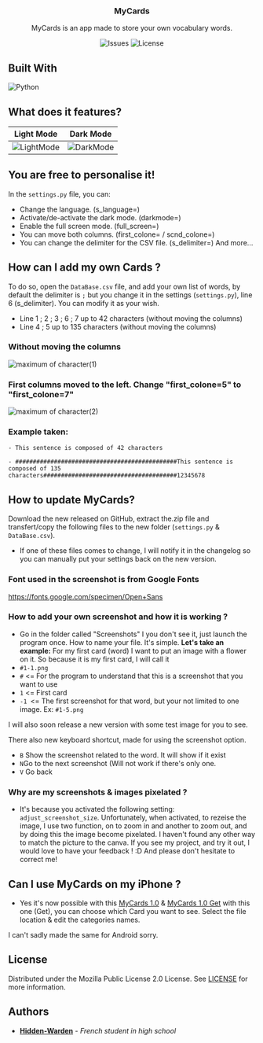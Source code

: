 <p align="center">
  <h3 align="center">MyCards</h3>

  <p align="center">
    MyCards is an app made to store your own vocabulary words.
  </p>
  <p align="center">

   <div class="badges" align="center">
        <img alt="Issues" src="https://img.shields.io/github/issues/Hidden-Warden/MyCards">
        <img alt="License" src="https://img.shields.io/github/license/Hidden-Warden/MyCards">
    </div>
</p>

## Built With
![Python](https://img.shields.io/badge/python-3670A0?style=for-the-badge&logo=python&logoColor=ffdd54)

## What does it features?
|Light Mode|Dark Mode|
|--|--|
|![LightMode](https://user-images.githubusercontent.com/70717127/166895375-186bdaa9-780f-4a6f-92f6-8ac3e7dbd331.png)|![DarkMode](https://user-images.githubusercontent.com/70717127/166895388-a46eaa57-f200-4a52-8fed-d1217b223841.png)|

## You are free to personalise it!
In the `settings.py` file, you can:
* Change the language. (s_language=)
* Activate/de-activate the dark mode. (darkmode=)
* Enable the full screen mode. (full_screen=)
* You can move both columns. (first_colone= / scnd_colone=)
* You can change the delimiter for the CSV file. (s_delimiter=)
And more...

## How can I add my own Cards ?
To do so, open the `DataBase.csv` file, and add your own list of words, by default the delimiter is `;` but you change it in the settings (`settings.py`), line 6 (s_delimiter).
You can modify it as your wish.

* Line 1 ; 2 ; 3 ; 6 ; 7 up to 42 characters (without moving the columns)
* Line 4 ; 5 up to 135 characters (without moving the columns)

### Without moving the columns
![maximum of character(1)](https://user-images.githubusercontent.com/70717127/166919710-5814b19c-4213-4942-8ae9-45e35cf862d2.png)
### First columns moved to the left. Change "first_colone=5" to "first_colone=7"
![maximum of character(2)](https://user-images.githubusercontent.com/70717127/166919714-679dc889-2473-4e02-9083-7436a784ad72.png)

### Example taken:
    - This sentence is composed of 42 characters 
    
    - ##############################################This sentence is composed of 135 characters######################################12345678

## How to update MyCards?
Download the new released on GitHub, extract the.zip file and transfert/copy the following files to the new folder (`settings.py` & `DataBase.csv`).
* If one of these files comes to change, I will notify it in the changelog so you can manually put your settings back on the new version.


### Font used in the screenshot is from Google Fonts
https://fonts.google.com/specimen/Open+Sans

### How to add your own screenshot and how it is working ?

* Go in the folder called "Screenshots" I you don't see it, just launch the program once.
How to name your file. It's simple. **Let's take an example:**
For my first card (word) I want to put an image with a flower on it. So because it is my first card, I will call it
* `#1-1.png` 
* `#` <=  For the program to understand that this is a screenshot that you want to use
* `1` <= First card
* `-1 `<= The first screenshot for that word, but your not limited to one image. Ex: `#1-5.png` 

I will also soon release a new version with some test image for you to see.

There also new keyboard shortcut, made for using the screenshot option.

* `B` Show the screenshot related to the word. It will show if it exist
* `N`Go to the next screenshot (Will not work if there's only one.
* `V` Go back 

### Why are my screenshots & images pixelated ?
* It's because you activated the following setting: `adjust_screenshot_size`. Unfortunately, when activated, to rezeise the image, I use two function, on to zoom in and another to zoom out, and by doing this the image become pixelated. I haven't found any other way to match the picture to the canva.
If you see my project, and try it out, I would love to have your feedback ! :D
And please don't hesitate to correct me!

## Can I use MyCards on my iPhone ?
* Yes it's now possible with this [MyCards 1.0](https://www.icloud.com/shortcuts/f7fdae15eb864ef3818e640538cfb5db) & [MyCards 1.0 Get](https://www.icloud.com/shortcuts/f29af42af8ea4520b6ae83cccc4fb729) with this one (Get), you can choose which Card you want to see.
Select the file location & edit the categories names.

I can't sadly made the same for Android sorry. 

## License

Distributed under the Mozilla Public License 2.0 License. See [LICENSE](https://github.com/Hidden-Warden/Marmit65/blob/main/LICENSE) for more information.

## Authors

* **[Hidden-Warden](https://github.com/Hidden-Warden)** - *French student in high school*
